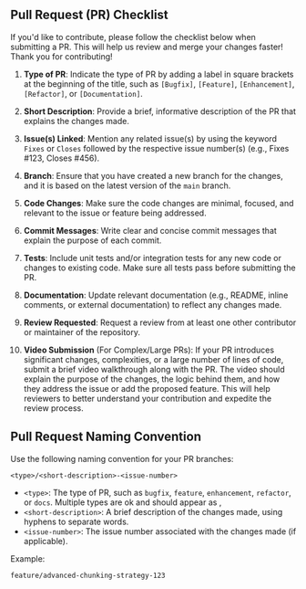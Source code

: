 ## Pull Request (PR) Checklist
If you'd like to contribute, please follow the checklist below when submitting a PR. This will help us review and merge your changes faster! Thank you for contributing!

1. **Type of PR**: Indicate the type of PR by adding a label in square brackets at the beginning of the title, such as `[Bugfix]`, `[Feature]`, `[Enhancement]`, `[Refactor]`, or `[Documentation]`.

2. **Short Description**: Provide a brief, informative description of the PR that explains the changes made.

3. **Issue(s) Linked**: Mention any related issue(s) by using the keyword `Fixes` or `Closes` followed by the respective issue number(s) (e.g., Fixes #123, Closes #456).

4. **Branch**: Ensure that you have created a new branch for the changes, and it is based on the latest version of the `main` branch.

5. **Code Changes**: Make sure the code changes are minimal, focused, and relevant to the issue or feature being addressed.

6. **Commit Messages**: Write clear and concise commit messages that explain the purpose of each commit.

7. **Tests**: Include unit tests and/or integration tests for any new code or changes to existing code. Make sure all tests pass before submitting the PR.

8. **Documentation**: Update relevant documentation (e.g., README, inline comments, or external documentation) to reflect any changes made.

9. **Review Requested**: Request a review from at least one other contributor or maintainer of the repository.

10. **Video Submission** (For Complex/Large PRs): If your PR introduces significant changes, complexities, or a large number of lines of code, submit a brief video walkthrough along with the PR. The video should explain the purpose of the changes, the logic behind them, and how they address the issue or add the proposed feature. This will help reviewers to better understand your contribution and expedite the review process.

## Pull Request Naming Convention

Use the following naming convention for your PR branches:

```
<type>/<short-description>-<issue-number>
```

- `<type>`: The type of PR, such as `bugfix`, `feature`, `enhancement`, `refactor`, or `docs`. Multiple types are ok and should appear as <type>, <type2>
- `<short-description>`: A brief description of the changes made, using hyphens to separate words.
- `<issue-number>`: The issue number associated with the changes made (if applicable).

Example:

```
feature/advanced-chunking-strategy-123
```